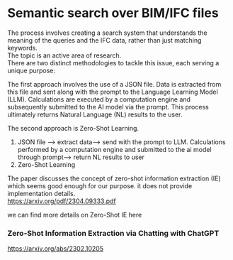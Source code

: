 # Semantic search over BIM/IFC files 
The process involves creating a search system that understands the meaning of the queries and the IFC data, rather than just matching keywords.<br>
The topic is an active area of research.<br>
There are two distinct methodologies to tackle this issue, each serving a unique purpose:<br>

The first approach involves the use of a JSON file. Data is extracted from this file and sent along with the prompt to the Language Learning Model (LLM). Calculations are executed by a computation engine and subsequently submitted to the AI model via the prompt. This process ultimately returns Natural Language (NL) results to the user.<br>

The second approach is Zero-Shot Learning.<BR>
1. JSON file --> extract data--> send with the prompt to LLM. Calculations performed by a computation engine and submitted to the ai model through prompt--> return NL results to user<br>
2. Zero-Shot Learning

   

The paper discusses the concept of zero-shot information extraction (IE) which seems good enough for our purpose. it does not provide implementation details.<br>
https://arxiv.org/pdf/2304.09333.pdf <br>

we can find more details on Zero-Shot IE here<br>
### Zero-Shot Information Extraction via Chatting with ChatGPT
https://arxiv.org/abs/2302.10205

